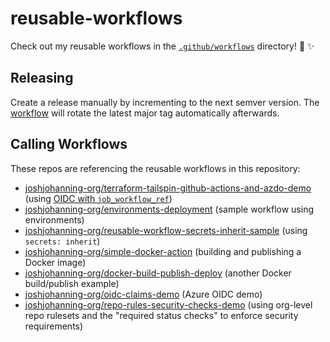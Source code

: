 # reusable-workflows

Check out my reusable workflows in the [`.github/workflows`](https://github.com/joshjohanning-org/reusable-workflows/tree/main/.github/workflows) directory! 🚀 ✨

## Releasing

Create a release manually by incrementing to the next semver version. The [workflow](https://github.com/joshjohanning-org/reusable-workflows/blob/main/.github/workflows/update-major-version-tag.yml) will rotate the latest major tag automatically afterwards.

## Calling Workflows

These repos are referencing the reusable workflows in this repository:

- [joshjohanning-org/terraform-tailspin-github-actions-and-azdo-demo](https://github.com/joshjohanning-org/terraform-tailspin-github-actions-and-azdo-demo/blob/main/.github/workflows/terraform.yml) (using [OIDC with `job_workflow_ref`](https://josh-ops.com/posts/github-actions-oidc-reusable-workflows/))
- [joshjohanning-org/environments-deployment](https://github.com/joshjohanning-org/environments-deployment/blob/main/.github/workflows/cicd.yml) (sample workflow using environments)
- [joshjohanning-org/reusable-workflow-secrets-inherit-sample](https://github.com/joshjohanning-org/reusable-workflow-secrets-inherit-sample/blob/main/.github/workflows/ci.yml) (using `secrets: inherit`)
- [joshjohanning-org/simple-docker-action](https://github.com/joshjohanning-org/simple-docker-action/blob/main/.github/workflows/docker-publish.yml) (building and publishing a Docker image)
- [joshjohanning-org/docker-build-publish-deploy](https://github.com/joshjohanning-org/docker-build-publish-deploy/blob/main/.github/workflows/docker-image.yml) (another Docker build/publish example)
- [joshjohanning-org/oidc-claims-demo](https://github.com/joshjohanning-org/oidc-claims-demo/blob/main/.github/workflows/azure-oidc-demo.yml) (Azure OIDC demo)
- [joshjohanning-org/repo-rules-security-checks-demo](https://github.com/joshjohanning-org/repo-rules-security-checks-demo/blob/main/.github/workflows/security-checks.yml) (using org-level repo rulesets and the "required status checks" to enforce security requirements)
